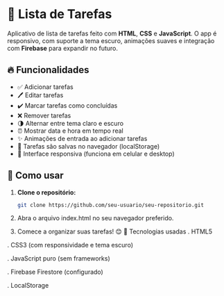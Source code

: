 # 📝 Lista de Tarefas

Aplicativo de lista de tarefas feito com **HTML**, **CSS** e **JavaScript**. O app é responsivo, com suporte a tema escuro, animações suaves e integração com **Firebase** para expandir no futuro.

## 🔥 Funcionalidades

- ✅ Adicionar tarefas
- 🖊️ Editar tarefas
- ✔️ Marcar tarefas como concluídas
- ❌ Remover tarefas
- 🌗 Alternar entre tema claro e escuro
- ⏰ Mostrar data e hora em tempo real
- ✨ Animações de entrada ao adicionar tarefas
- 💾 Tarefas são salvas no navegador (localStorage)
- 📱 Interface responsiva (funciona em celular e desktop)


## 🚀 Como usar

1. **Clone o repositório:**

   ```bash
   git clone https://github.com/seu-usuario/seu-repositorio.git

2. Abra o arquivo index.html no seu navegador preferido.

3. Comece a organizar suas tarefas! 😊
🧠 Tecnologias usadas
. HTML5

. CSS3 (com responsividade e tema escuro)

. JavaScript puro (sem frameworks)

. Firebase Firestore (configurado)

. LocalStorage
